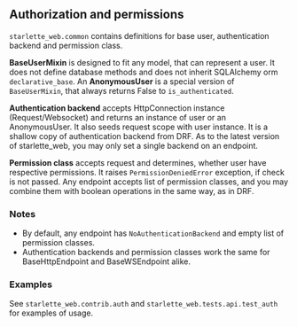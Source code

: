 ## Authorization and permissions

`starlette_web.common` contains definitions for base user, authentication backend and permission class.

**BaseUserMixin** is designed to fit any model, that can represent a user.
It does not define database methods and does not inherit SQLAlchemy orm `declarative_base`.
An **AnonymousUser** is a special version of `BaseUserMixin`, that always returns False to `is_authenticated`.

**Authentication backend** accepts HttpConnection instance (Request/Websocket) 
and returns an instance of user or an AnonymousUser. 
It also seeds request scope with user instance. 
It is a shallow copy of authentication backend from DRF. 
As to the latest version of starlette_web, you may only set a single backend on an endpoint.

**Permission class** accepts request and determines, whether user have respective permissions.
It raises `PermissionDeniedError` exception, if check is not passed. 
Any endpoint accepts list of permission classes, 
and you may combine them with boolean operations in the same way, as in DRF.

### Notes

- By default, any endpoint has `NoAuthenticationBackend` and empty list of permission classes.
- Authentication backends and permission classes work the same for BaseHttpEndpoint and BaseWSEndpoint alike.

### Examples

See `starlette_web.contrib.auth` and `starlette_web.tests.api.test_auth` for examples of usage.
